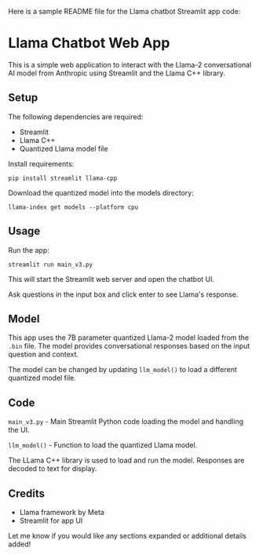 Here is a sample README file for the Llama chatbot Streamlit app code:

# Llama Chatbot Web App

This is a simple web application to interact with the Llama-2 conversational AI model from Anthropic using Streamlit and the Llama C++ library.

## Setup

The following dependencies are required:

- Streamlit
- Llama C++
- Quantized Llama model file

Install requirements:

```
pip install streamlit llama-cpp
```

Download the quantized model into the models directory:

```
llama-index get models --platform cpu
```

## Usage 

Run the app:

```
streamlit run main_v3.py
```

This will start the Streamlit web server and open the chatbot UI.

Ask questions in the input box and click enter to see Llama's response.

## Model

This app uses the 7B parameter quantized Llama-2 model loaded from the `.bin` file. The model provides conversational responses based on the input question and context.

The model can be changed by updating `llm_model()` to load a different quantized model file.

## Code

`main_v3.py` - Main Streamlit Python code loading the model and handling the UI.

`llm_model()` - Function to load the quantized Llama model.

The LLama C++ library is used to load and run the model. Responses are decoded to text for display.

## Credits

- Llama framework by Meta
- Streamlit for app UI

Let me know if you would like any sections expanded or additional details added!
